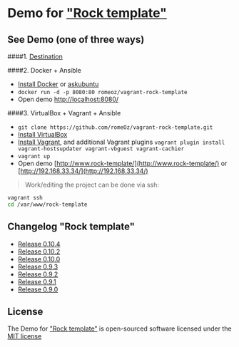Demo for ["Rock template"](https://github.com/romeOz/rock-template)
====================

See Demo (one of three ways)
-------------------

####1. [Destination](http://demo.template.framerock.net/)

####2. Docker + Ansible

 * [Install Docker](https://docs.docker.com/installation/) or [askubuntu](http://askubuntu.com/a/473720)
 * `docker run -d -p 8080:80 romeoz/vagrant-rock-template`
 * Open demo [http://localhost:8080/](http://localhost:8080/)
 
####3. VirtualBox + Vagrant + Ansible

 * `git clone https://github.com/romeOz/vagrant-rock-template.git`
 * [Install VirtualBox](https://www.virtualbox.org/wiki/Downloads)
 * [Install Vagrant](https://www.vagrantup.com/downloads), and additional Vagrant plugins `vagrant plugin install vagrant-hostsupdater vagrant-vbguest vagrant-cachier`
 * `vagrant up`
 * Open demo [http://www.rock-template/](http://www.rock-template/) or [http://192.168.33.34/](http://192.168.33.34/)

> Work/editing the project can be done via ssh:

```bash
vagrant ssh
cd /var/www/rock-template
```

Changelog "Rock template"
-------------------
 * [Release 0.10.4](https://github.com/romeOz/rock-template/releases/tag/0.10.4)
 * [Release 0.10.2](https://github.com/romeOz/rock-template/releases/tag/0.10.2)
 * [Release 0.10.0](https://github.com/romeOz/rock-template/releases/tag/0.10.0)
 * [Release 0.9.3](https://github.com/romeOz/rock-template/releases/tag/0.9.3)
 * [Release 0.9.2](https://github.com/romeOz/rock-template/releases/tag/0.9.2)
 * [Release 0.9.1](https://github.com/romeOz/rock-template/releases/tag/0.9.1)
 * [Release 0.9.0](https://github.com/romeOz/rock-template/releases/tag/0.9.0)

License
-------------------

The Demo for ["Rock template"](https://github.com/romeOz/rock-template) is open-sourced software licensed under the [MIT license](http://opensource.org/licenses/MIT)